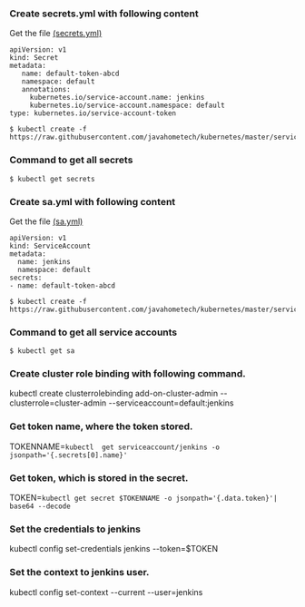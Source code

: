 ### Create secrets.yml with following content
Get the file [(secrets.yml)](https://github.com/javahometech/kubernetes/blob/master/serviceaccount/secrets.yaml)
```
apiVersion: v1
kind: Secret
metadata:
   name: default-token-abcd  
   namespace: default
   annotations:
     kubernetes.io/service-account.name: jenkins
     kubernetes.io/service-account.namespace: default
type: kubernetes.io/service-account-token
```
```
$ kubectl create -f https://raw.githubusercontent.com/javahometech/kubernetes/master/serviceaccount/secrets.yaml
```

### Command to get all secrets

```
$ kubectl get secrets
```
### Create sa.yml with following content
Get the file [(sa.yml)](https://github.com/javahometech/kubernetes/blob/master/serviceaccount/sa.yaml)
```
apiVersion: v1
kind: ServiceAccount
metadata:
  name: jenkins
  namespace: default
secrets:
- name: default-token-abcd
```
```
$ kubectl create -f https://raw.githubusercontent.com/javahometech/kubernetes/master/serviceaccount/sa.yaml
```
### Command to get all service accounts

```
$ kubectl get sa
```
### Create cluster role binding with following command.
kubectl create clusterrolebinding add-on-cluster-admin --clusterrole=cluster-admin --serviceaccount=default:jenkins

### Get token name, where the token stored.
TOKENNAME=`kubectl  get serviceaccount/jenkins -o jsonpath='{.secrets[0].name}'`

### Get token, which is stored in the secret.
TOKEN=`kubectl get secret $TOKENNAME -o jsonpath='{.data.token}'| base64 --decode`

### Set the credentials to jenkins
kubectl config set-credentials jenkins --token=$TOKEN


### Set the context to jenkins user.
kubectl config set-context --current --user=jenkins
